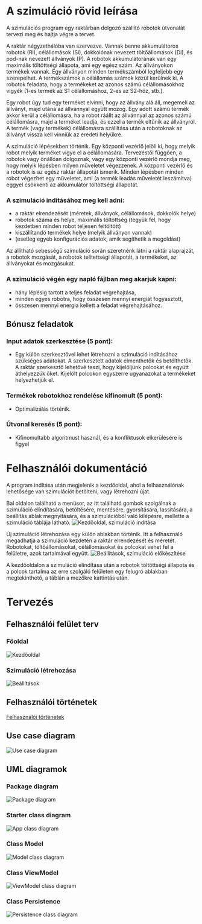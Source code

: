 # A szimuláció rövid leírása
A szimulációs program egy raktárban dolgozó szállító robotok útvonalát tervezi meg és hajtja végre a tervet.

A raktár négyzethálóba van szervezve. Vannak benne akkumulátoros robotok (Ri), célállomások (Si),
dokkolónak nevezett töltőállomások (Di), és pod-nak nevezett állványok (P). A robotok
akkumulátorának van egy maximális töltöttségi állapota, ami egy egész szám. Az állványokon termékek
vannak. Egy állványon minden termékszámból legfeljebb egy szerepelhet. A termékszámok a célállomás számok közül kerülnek ki. A robotok feladata, hogy a termékeket az azonos számú célállomásokhoz vigyék (1-es termék az S1 célállomáshoz, 2-es az S2-höz, stb.).

Egy robot úgy tud egy terméket elvinni, hogy az állvány alá áll, megemeli az állványt, majd utána az
állvánnyal együtt mozog. Egy adott számú termék akkor kerül a célállomásra, ha a robot ráállt az
állvánnyal az azonos számú célállomásra, majd a terméket leadja, és ezzel a termék eltűnik az
állványról. A termék (vagy termékek) célállomásra szállítása után a robotoknak az állványt vissza kell
vinniük az eredeti helyükre.

A szimuláció lépésekben történik. Egy központi vezérlő jelöli ki, hogy melyik robot melyik terméket
vigye el a célállomására. Tervezéstől függően, a robotok vagy önállóan dolgoznak, vagy egy központi
vezérlő mondja meg, hogy melyik lépésben milyen műveletet végezzenek. A központi vezérlő és a
robotok is az egész raktár állapotát ismerik. Minden lépésben minden robot végezhet egy műveletet,
ami (a termék leadás műveletét leszámítva) eggyel csökkenti az akkumulátor töltöttségi állapotát.

### A szimuláció indításához meg kell adni:
- a raktár elrendezését (méretek, állványok, célállomások, dokkolók helye)
- robotok száma és helye, maximális töltöttség (tegyük fel, hogy kezdetben minden robot teljesen feltöltött)
- kiszállítandó termékek helye (melyik állványon vannak)
- (esetleg egyéb konfigurációs adatok, amik segíthetik a megoldást)

Az állítható sebességű szimuláció során szeretnénk látni a raktár alaprajzát, a robotok mozgását, a
robotok telítettségi állapotát, a termékeket, az állványokat és mozgásukat.

### A szimuláció végén egy napló fájlban meg akarjuk kapni:
- hány lépésig tartott a teljes feladat végrehajtása,
- minden egyes robotra, hogy összesen mennyi energiát fogyasztott,
- összesen mennyi energia kellett a feladat végrehajtásához.

## Bónusz feladatok
### Input adatok szerkesztése (5 pont): 
- Egy külön szerkesztővel lehet létrehozni a szimuláció indításához szükséges adatokat. A szerkesztett adatok elmenthetők és betölthetők. A raktár szerkesztő lehetővé teszi, hogy kijelöljünk polcokat és együtt áthelyezzük őket. Kijelölt polcokon egyszerre ugyanazokat a termékeket helyezhetjük el. 

### Termékek robotokhoz rendelése kifinomult (5 pont): 
- Optimalizálás történik.

### Útvonal keresés (5 pont): 
- Kifinomultabb algoritmust használ, és a konfliktusok elkerülésére is figyel



# Felhasználói dokumentáció
A program indítása után megjelenik a kezdőoldal, ahol a felhasználónak lehetősége van szimulációt betölteni, vagy létrehozni újat. 

Bal oldalon található a menüsor, az itt található gombok szolgálnak a szimuláció elindítására, betöltésére, mentésére, gyorsítására, lassítására, a beállítás ablak megnyitására, és a szimulációból való kilépésre, mellette a szimuláció táblája látható.
![Kezdőoldal, szimuláció indítása](./img/ui1_btn.jpg "Kezdőoldal")

Új szimuláció létrehozása egy külön ablakban történik. Itt a felhasználó megadhatja a szimuláció kezdetén a raktár elrendezését és méretét.
Robotokat, töltőállomásokat, célállomásokat és polcokat vehet fel a felületre, azok tartalmával együtt.
![Beállítások, szimuláció előkészítése](./img/ui2_set.jpg "Beállítások")

A kezdőoldalon a szimuláció elindítása után a robotok töltöttségi állapota és a polcok tartalma az erre szolgáló felületen egy felugró ablakban megtekinthető, a táblán a mezőkre kattintás után.





# Tervezés
## Felhasználói felület terv
### Főoldal
![Kezdőoldal](./img/ui1.jpg "Kezdőoldal")
### Szimuláció létrehozása
![Beállítások](./img/ui2.jpg "Beállítások")

## Felhasználói történetek
[Felhasználói történetek](./felhasznaloi-tortenetek.pdf)


## Use case diagram
![Use case diagram](./img/usecase.jpg "Use case diagram")

## UML diagramok
### Package diagram
![Package diagram](./img/Pckg_diagram.jpg "Package diagram")

### Starter class diagram
![App class diagram](./img/app-class-diagram.jpg "App class")

### Class Model
![Model class diagram](./img/Model.jpg "Model class")

### Class ViewModel
![ViewModel class diagram](./img/ViewModel.PNG "ViewModel class")

### Class Persistence
![Persistence class diagram](./img/Persistence.jpg "Persistence class")